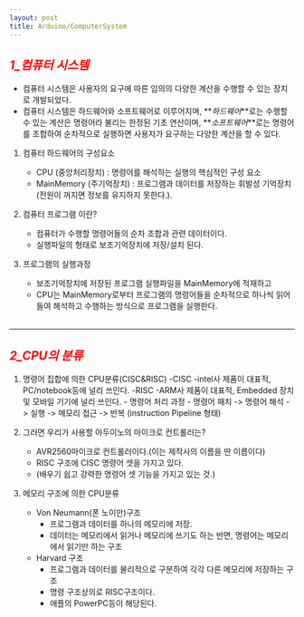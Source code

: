 ```yaml
---
layout: post
title: Arduino/ComputerSystem
---
```

## **_<span style="color:red"> 1_컴퓨터 시스템 </span>_**
- 컴퓨터 시스템은 사용자의 요구에 따른 임의의 다양한 계산을 수행할 수 있는 장치로 개발되었다.
- 컴퓨터 시스템은 하드웨어와 소프트웨어로 이루어지며, **_하드웨어_**로는 수행할 수 있는 계산은 명령어라 불리는 한정된 기초 연산이며, **_소프트웨어_**로는 명령어를 조합하여 순차적으로 실행하면 사용자가 요구하는 다양한 계산을 할 수 있다.

1. 컴퓨터 하드웨어의 구성요소
    - CPU (중앙처리장치) : 명령어를 해석하는 실행의 핵심적인 구성 요소
    - MainMemory (주기억장치) : 프로그램과 데이터를 저장하는 휘발성 기억장치(전원이 꺼지면 정보를 유지하지 못한다.).

1. 컴퓨터 프로그램 이란?
    - 컴퓨터가 수행할 명령어들의 순차 조합과 관련 데이터이다.
    - 실행파일의 형태로 보조기억장치에 저장/설치 된다.

1. 프로그램의 실행과정
    - 보조기억장치에 저장된 프로그램 실행파일을 MainMemory에 적재하고
    - CPU는 MainMemory로부터 프로그램의 명령어들을 순차적으로 하나씩 읽어 들여 해석하고 수행하는 방식으로 프로그램을 실행한다. <br/><br/>

---
## **_<span style="color:red"> 2_CPU의 분류 </span>_**
1. 명령어 집합에 의한 CPU분류(CISC&RISC)
    -CISC 
        -intel사 제품이 대표적, PC/notebook등에 널리 쓰인다.
    -RISC 
        -ARM사 제품이 대표적, Embedded 장치및 모바일 기기에 널리 쓰인다.
        - 명령어 처리 과정 
            - 명령어 패치 -> 명령어 해석 -> 실행 -> 메모리 접근 -> 반복 (instruction Pipeline 형태)
1. 그러면 우리가 사용할 아두이노의 마이크로 컨트롤러는?
    - AVR2560마이크로 컨트롤러이다.(이는 제작사의 이름을 딴 이름이다)
    - RISC 구조에 CISC 명령어 셋을 가지고 있다.
    - (배우기 쉽고 강력한 명령어 셋 기능을 가지고 있는 것.)

1. 메모리 구조에 의한 CPU분류
    - Von Neumann(폰 노이만)구조
        - 프로그램과 데이터를 하나의 메모리에 저장.
        - 데이터는 메모리에서 읽거나 메모리에 쓰기도 하는 반면, 명령어는 메모리에서 읽기만 하는 구조
    - Harvard 구조
        - 프로그램과 데이터를 물리적으로 구분하여 각각 다른 메모리에 저장하는 구조
        - 명령 구조상의로 RISC구조이다.
        - 애플의 PowerPC등이 해당된다.